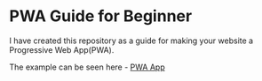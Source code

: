 # PWA Guide for Beginner

I have created this repository as a guide for making your website a Progressive Web App(PWA).

The example can be seen here - [PWA App](https://rajmasha.github.io/pwa_app/)
